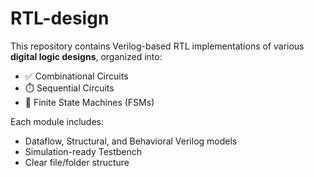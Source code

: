 # RTL-design


This repository contains Verilog-based RTL implementations of various **digital logic designs**, organized into:

- ✅ Combinational Circuits
- ⏱️ Sequential Circuits
- 🧠 Finite State Machines (FSMs)

Each module includes:
- Dataflow, Structural, and Behavioral Verilog models
- Simulation-ready Testbench
- Clear file/folder structure
